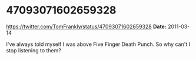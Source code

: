 # 47093071602659328
https://twitter.com/TomFrankly/status/47093071602659328
**Date:** 2011-03-14

I've always told myself I was above Five Finger Death Punch. So why can't I stop listening to them?
